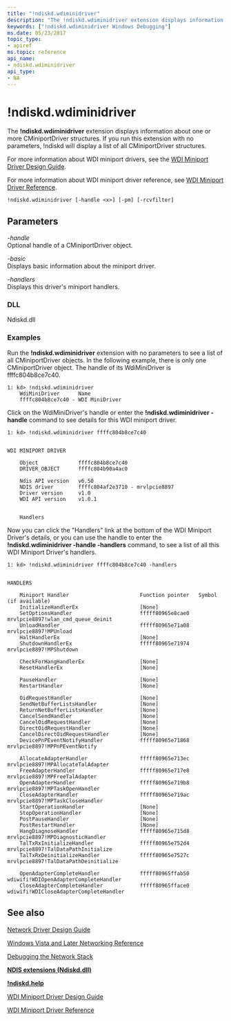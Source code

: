 ```yaml
---
title: "!ndiskd.wdiminidriver"
description: "The !ndiskd.wdiminidriver extension displays information about one or more CMiniportDriver structures. "
keywords: ["!ndiskd.wdiminidriver Windows Debugging"]
ms.date: 05/23/2017
topic_type:
- apiref
ms.topic: reference
api_name:
- ndiskd.wdiminidriver
api_type:
- NA
---
```


# !ndiskd.wdiminidriver

The **!ndiskd.wdiminidriver** extension displays information about one or more CMiniportDriver structures. If you run this extension with no parameters, !ndiskd will display a list of all CMiniportDriver structures.

For more information about WDI miniport drivers, see the [WDI Miniport Driver Design Guide](../network/wdi-miniport-driver-design-guide.md).

For more information about WDI miniport driver reference, see [WDI Miniport Driver Reference](/windows-hardware/drivers/ddi/_netvista/).

```console
!ndiskd.wdiminidriver [-handle <x>] [-pm] [-rcvfilter] 
```

## Parameters

<span id="_______-handle______"></span><span id="_______-HANDLE______"></span> *-handle*   
Optional handle of a CMiniportDriver object.

<span id="_______-basic______"></span><span id="_______-BASIC______"></span> *-basic*   
Displays basic information about the miniport driver.

<span id="_______-handlers______"></span><span id="_______-HANDLERS______"></span> *-handlers*   
Displays this driver's miniport handlers.

### DLL

Ndiskd.dll

### Examples

Run the **!ndiskd.wdiminidriver** extension with no parameters to see a list of all CMiniportDriver objects. In the following example, there is only one CMiniportDriver object. The handle of its WdiMiniDriver is ffffc804b8ce7c40.

```console
1: kd> !ndiskd.wdiminidriver
    WdiMiniDriver      Name                                                     
    ffffc804b8ce7c40 - WDI MiniDriver
```

Click on the WdiMiniDriver's handle or enter the **!ndiskd.wdiminidriver -handle** command to see details for this WDI miniport driver.

```console
1: kd> !ndiskd.wdiminidriver ffffc804b8ce7c40


WDI MINIPORT DRIVER

    Object             ffffc804b8ce7c40
    DRIVER_OBJECT      ffffc804b90a4ac0

    Ndis API version   v6.50
    NDIS driver        ffffc804af2e3710 - mrvlpcie8897
    Driver version     v1.0
    WDI API version    v1.0.1


    Handlers
```

Now you can click the "Handlers" link at the bottom of the WDI Miniport Driver's details, or you can use the handle to enter the **!ndiskd.wdiminidriver -handle -handlers** command, to see a list of all this WDI Miniport Driver's handlers.

```console
1: kd> !ndiskd.wdiminidriver ffffc804b8ce7c40 -handlers


HANDLERS

    Miniport Handler                       Function pointer   Symbol (if available)
    InitializeHandlerEx                    [None]
    SetOptionsHandler                      fffff80965e8cae0   mrvlpcie8897!wlan_cmd_queue_deinit
    UnloadHandler                          fffff80965e71a08   mrvlpcie8897!MPUnload
    HaltHandlerEx                          [None]
    ShutdownHandlerEx                      fffff80965e71974   mrvlpcie8897!MPShutdown

    CheckForHangHandlerEx                  [None]
    ResetHandlerEx                         [None]

    PauseHandler                           [None]
    RestartHandler                         [None]

    OidRequestHandler                      [None]
    SendNetBufferListsHandler              [None]
    ReturnNetBufferListsHandler            [None]
    CancelSendHandler                      [None]
    CancelOidRequestHandler                [None]
    DirectOidRequestHandler                [None]
    CancelDirectOidRequestHandler          [None]
    DevicePnPEventNotifyHandler            fffff80965e71868   mrvlpcie8897!MPPnPEventNotify

    AllocateAdapterHandler                 fffff80965e713ec   mrvlpcie8897!MPAllocateTalAdapter
    FreeAdapterHandler                     fffff80965e717e8   mrvlpcie8897!MPFreeTalAdapter
    OpenAdapterHandler                     fffff80965e719b8   mrvlpcie8897!MPTaskOpenHandler
    CloseAdapterHandler                    fffff80965e719ac   mrvlpcie8897!MPTaskCloseHandler
    StartOperationHandler                  [None]
    StopOperationHandler                   [None]
    PostPauseHandler                       [None]
    PostRestartHandler                     [None]
    HangDiagnoseHandler                    fffff80965e715d8   mrvlpcie8897!MPDiagnosticHandler
    TalTxRxInitializeHandler               fffff80965e752d4   mrvlpcie8897!TalDataPathInitialize
    TalTxRxDeinitializeHandler             fffff80965e7527c   mrvlpcie8897!TalDataPathDeinitialize

    OpenAdapterCompleteHandler             fffff80965ffab50   wdiwifi!WDIOpenAdapterCompleteHandler
    CloseAdapterCompleteHandler            fffff80965fface0   wdiwifi!WDICloseAdapterCompleteHandler
```

## See also

[Network Driver Design Guide](../network/index.md)

[Windows Vista and Later Networking Reference](/windows-hardware/drivers/ddi/_netvista/)

[Debugging the Network Stack](/shows/defrag-tools/175-debugging-network-stack)

[**NDIS extensions (Ndiskd.dll)**](ndis-extensions--ndiskd-dll-.md)

[**!ndiskd.help**](-ndiskd-help.md)

[WDI Miniport Driver Design Guide](../network/wdi-miniport-driver-design-guide.md)

[WDI Miniport Driver Reference](/windows-hardware/drivers/ddi/_netvista/)

